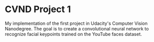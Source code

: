 # CVND Project 1
My implementation of the first project in Udacity's Computer Vision Nanodegree.
The goal is to create a convolutional neural network to recognize facial keypoints trained on the YouTube faces dataset.
